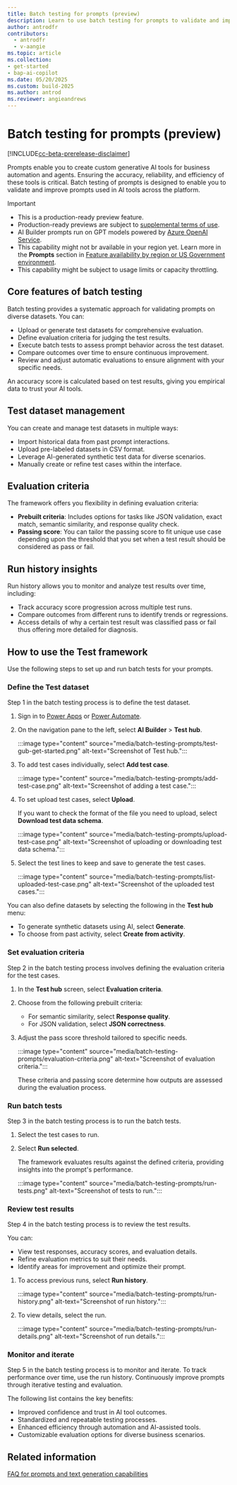 ```yaml
---
title: Batch testing for prompts (preview)
description: Learn to use batch testing for prompts to validate and improve prompts used in AI tools across the platform.
author: antrodfr
contributors:
  - antrodfr
  - v-aangie
ms.topic: article
ms.collection: 
- get-started
- bap-ai-copilot
ms.date: 05/20/2025
ms.custom: build-2025
ms.author: antrod
ms.reviewer: angieandrews
---
```


# Batch testing for prompts (preview)

[!INCLUDE[cc-beta-prerelease-disclaimer](./includes/cc-beta-prerelease-disclaimer.md)]

Prompts enable you to create custom generative AI tools for business automation and agents. Ensuring the accuracy, reliability, and efficiency of these tools is critical. Batch testing of prompts is designed to enable you to validate and improve prompts used in AI tools across the platform.

> [!IMPORTANT]
>- This is a production-ready preview feature.
>- Production-ready previews are subject to [supplemental terms of use](https://go.microsoft.com/fwlink/?linkid=2189520).
>- AI Builder prompts run on GPT models powered by [Azure OpenAI Service](/azure/ai-services/openai/whats-new).
>- This capability might not br available in your region yet. Learn more in the **Prompts** section in [Feature availability by region or US Government environment](availability-region.md#prompts).
>- This capability might be subject to usage limits or capacity throttling.

## Core features of batch testing

Batch testing provides a systematic approach for validating prompts on diverse datasets. You can:

- Upload or generate test datasets for comprehensive evaluation.
- Define evaluation criteria for judging the test results.
- Execute batch tests to assess prompt behavior across the test dataset.
- Compare outcomes over time to ensure continuous improvement.
- Review and adjust automatic evaluations to ensure alignment with your specific needs.

An accuracy score is calculated based on test results, giving you empirical data to trust your AI tools.

## Test dataset management

You can create and manage test datasets in multiple ways:

- Import historical data from past prompt interactions.
- Upload pre-labeled datasets in CSV format.
- Leverage AI-generated synthetic test data for diverse scenarios.
- Manually create or refine test cases within the interface.

## Evaluation criteria

The framework offers you flexibility in defining evaluation criteria:

- **Prebuilt criteria**: Includes options for tasks like JSON validation, exact match, semantic similarity, and response quality check.
- **Passing score**: You can tailor the passing score to fit unique use case depending upon the threshold that you set when a test result should be considered as pass or fail.

## Run history insights

Run history allows you to monitor and analyze test results over time, including:

- Track accuracy score progression across multiple test runs.
- Compare outcomes from different runs to identify trends or regressions.
- Access details of why a certain test result was classified pass or fail thus offering more detailed for diagnosis.

## How to use the Test framework

Use the following steps to set up and run batch tests for your prompts.

### Define the Test dataset

Step 1 in the batch testing process is to define the test dataset.

1. Sign in to [Power Apps](https://make.powerapps.com) or [Power Automate](https://make.powerautomate.com).
1. On the navigation pane to the left, select **AI Builder** > **Test hub**.

    :::image type="content" source="media/batch-testing-prompts/test-gub-get-started.png" alt-text="Screenshot of Test hub.":::

1. To add test cases individually, select **Add test case**.

    :::image type="content" source="media/batch-testing-prompts/add-test-case.png" alt-text="Screenshot of adding a test case.":::

1. To set upload test cases, select **Upload**.

    If you want to check the format of the file you need to upload, select **Download test data schema**.

    :::image type="content" source="media/batch-testing-prompts/upload-test-case.png" alt-text="Screenshot of uploading or downloading test data schema.":::

1. Select the test lines to keep and save to generate the test cases.
  
    :::image type="content" source="media/batch-testing-prompts/list-uploaded-test-case.png" alt-text="Screenshot of the uploaded test cases.":::

You can also define datasets by selecting the following in the **Test hub** menu:
- To generate synthetic datasets using AI, select **Generate**.
- To choose from past activity, select **Create from activity**.

### Set evaluation criteria

Step 2 in the batch testing process involves defining the evaluation criteria for the test cases.

1. In the **Test hub** screen, select **Evaluation criteria**.
1. Choose from the following prebuilt criteria:
    - For semantic similarity, select **Response quality**.
    - For JSON validation, select **JSON correctness**.
1. Adjust the pass score threshold tailored to specific needs.

    :::image type="content" source="media/batch-testing-prompts/evaluation-criteria.png" alt-text="Screenshot of evaluation criteria.":::

    These criteria and passing score determine how outputs are assessed during the evaluation process.

### Run batch tests

Step 3 in the batch testing process is to run the batch tests.

1. Select the test cases to run.
1. Select **Run selected**.

    The framework evaluates results against the defined criteria, providing insights into the prompt's performance.

    :::image type="content" source="media/batch-testing-prompts/run-tests.png" alt-text="Screenshot of tests to run.":::

### Review test results

Step 4 in the batch testing process is to review the test results.

You can:
- View test responses, accuracy scores, and evaluation details.
- Refine evaluation metrics to suit their needs.
- Identify areas for improvement and optimize their prompt.

1. To access previous runs, select **Run history**.

    :::image type="content" source="media/batch-testing-prompts/run-history.png" alt-text="Screenshot of run history.":::

1. To view details, select the run.

    :::image type="content" source="media/batch-testing-prompts/run-details.png" alt-text="Screenshot of run details.":::

### Monitor and iterate

Step 5 in the batch testing process is to monitor and iterate. To track performance over time, use the run history. Continuously improve prompts through iterative testing and evaluation.

The following list contains the key benefits:
- Improved confidence and trust in AI tool outcomes.
- Standardized and repeatable testing processes.
- Enhanced efficiency through automation and AI-assisted tools.
- Customizable evaluation options for diverse business scenarios.

## Related information

[FAQ for prompts and text generation capabilities](faqs-text-generation.md)
